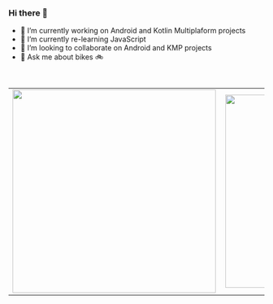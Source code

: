 ### Hi there 👋
- 🔭 I’m currently working on Android and Kotlin Multiplaform projects 
- 🌱 I’m currently re-learning JavaScript 
- 👯 I’m looking to collaborate on Android and KMP projects
- 💬 Ask me about bikes 🚲

<br>
<center>
  <table>
    <tr>
        <td><img width="400px" align="left" src="https://github-readme-stats.vercel.app/api?username=JoelKanyi&count_private=true&show_icons=true&theme=dark&layout=compact" /></td>
        <td><img width="380px" align="left" src="https://github-readme-stats.vercel.app/api/top-langs/?username=JoelKanyi&hide=html&layout=compact&theme=dark" /></td>      
    </tr>   
  </table>
</center>

